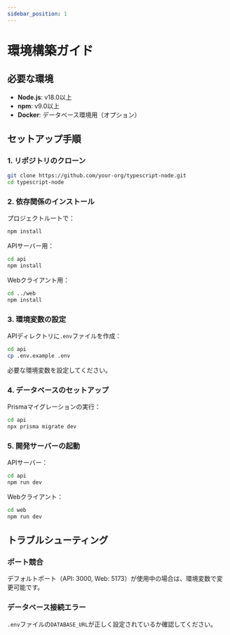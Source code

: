 ```yaml
---
sidebar_position: 1
---
```


# 環境構築ガイド

## 必要な環境

- **Node.js**: v18.0以上
- **npm**: v9.0以上
- **Docker**: データベース環境用（オプション）

## セットアップ手順

### 1. リポジトリのクローン

```bash
git clone https://github.com/your-org/typescript-node.git
cd typescript-node
```

### 2. 依存関係のインストール

プロジェクトルートで：

```bash
npm install
```

APIサーバー用：

```bash
cd api
npm install
```

Webクライアント用：

```bash
cd ../web
npm install
```

### 3. 環境変数の設定

APIディレクトリに`.env`ファイルを作成：

```bash
cd api
cp .env.example .env
```

必要な環境変数を設定してください。

### 4. データベースのセットアップ

Prismaマイグレーションの実行：

```bash
cd api
npx prisma migrate dev
```

### 5. 開発サーバーの起動

APIサーバー：

```bash
cd api
npm run dev
```

Webクライアント：

```bash
cd web
npm run dev
```

## トラブルシューティング

### ポート競合

デフォルトポート（API: 3000, Web: 5173）が使用中の場合は、環境変数で変更可能です。

### データベース接続エラー

`.env`ファイルの`DATABASE_URL`が正しく設定されているか確認してください。